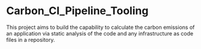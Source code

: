 # Carbon_CI_Pipeline_Tooling
This project aims to build the capability to calculate the carbon emissions of an application via static analysis of the code and any infrastructure as code files in a repository.
